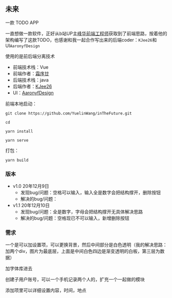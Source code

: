 ## 未来
一款 TODO APP

一直想做一款软件，正好从b站UP主[峰华前端工程师](https://space.bilibili.com/302954484)获取到了前端思路，按着他的架构编写了这款TODO，也感谢和我一起合作写出来的后端coder：`KJee26`和UI`AaronyfDesign`

使用的是前后端分离技术
- 前端技术栈：Vue
- 前端作者：[霜序廿](https://github.com/YuelinWang)
- 后端技术栈：java
- 后端作者：[KJee26](https://github.com/KJee26)
- UI：[AaronyfDesign](https://github.com/AaronyfDesign)

前端本地启动：
```
git clone https://github.com/YuelinWang/inTheFuture.git

cd 

yarn install

yarn serve
````
打包：
```
yarn build
```



### 版本
- v1.0 20年12月9日
    - 发现bug/问题：空格可以输入，输入全是数字会把结构撑开，删除按钮
    - 解决的bug/问题：
-  v1.1 20年12月10日
    - 发现bug/问题：全是数字，字母会把结构撑开无具体解决思路
    - 解决的bug/问题：空格现已不可以输入，新增删除按钮



### 需求

一个是可以加设置项，可以更换背景，然后中间部分是白色透明（我的解决思路：加两个div，图片为最底层，上面是中间白色四边是渐变透明的白板，第三层为数据）

加字体库进去

创建子用户账号，可以一个手机记录两个人的，扩充一个一起做的模块

添加项里可以详细设置内容，时间，地点